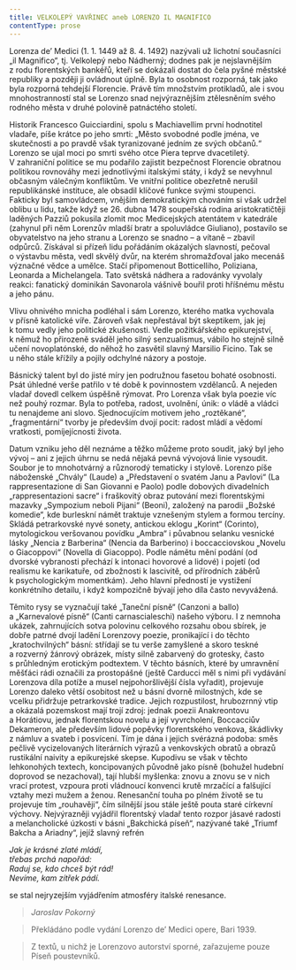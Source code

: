 ```yaml
---
title: VELKOLEPÝ VAVŘINEC aneb LORENZO IL MAGNIFICO
contentType: prose
---
```


Lorenza de’ Medici (1. 1. 1449 až 8. 4. 1492) nazývali už lichotní současníci „il Magnifico“, tj. Velkolepý nebo Nádherný; dodnes pak je nejslavnějším z rodu florentských bankéřů, kteří se dokázali dostat do čela pyšné městské republiky a později ji ovládnout úplně. Byla to osobnost rozporná, tak jako byla rozporná tehdejší Florencie. Právě tím množstvím protikladů, ale i svou mnohostranností stal se Lorenzo snad nejvýraznějším ztělesněním svého rodného města v druhé polovině patnáctého století.

Historik Francesco Guicciardini, spolu s Machiavellim první hodnotitel vladaře, píše krátce po jeho smrti: „Město svobodné podle jména, ve skutečnosti a po pravdě však tyranizované jedním ze svých občanů.“ Lorenzo se ujal moci po smrti svého otce Piera teprve dvacetiletý. V zahraniční politice se mu podařilo zajistit bezpečnost Florencie obratnou politikou rovnováhy mezi jednotlivými italskými státy, i když se nevyhnul občasným válečným konfliktům. Ve vnitřní politice obezřetně nerušil republikánské instituce, ale obsadil klíčové funkce svými stoupenci. Fakticky byl samovládcem, vnějším demokratickým chováním si však udržel oblibu u lidu, takže když se 26. dubna 1478 soupeřská rodina aristokratičtěji laděných Pazziů pokusila zlomit moc Medicejských atentátem v katedrále (zahynul při něm Lorenzův mladší bratr a spoluvládce Giuliano), postavilo se obyvatelstvo na jeho stranu a Lorenzo se snadno – a vítaně – zbavil odpůrců. Získával si přízeň lidu pořádáním okázalých slavností, pečoval o výstavbu města, vedl skvělý dvůr, na kterém shromažďoval jako mecenáš význačné vědce a umělce. Stačí připomenout Botticelliho, Poliziana, Leonarda a Michelangela. Tato světská nádhera a radovánky vyvolaly reakci: fanatický dominikán Savonarola vášnivě bouřil proti hříšnému městu a jeho pánu.

Vlivu ohnivého mnicha podléhal i sám Lorenzo, kterého matka vychovala v přísně katolické víře. Zároveň však nepřestával být skeptikem, jak jej k tomu vedly jeho politické zkušenosti. Vedle požitkářského epikurejství, k němuž ho přirozeně sváděl jeho silný senzualismus, vábilo ho stejně silně učení novoplatónské, do něhož ho zasvětil slavný Marsilio Ficino. Tak se u něho stále křížily a pojily odchylné názory a postoje.

Básnický talent byl do jisté míry jen podružnou fasetou bohaté osobnosti. Psát úhledné verše patřilo v té době k povinnostem vzdělanců. A nejeden vladař dovedl celkem úspěšně rýmovat. Pro Lorenza však byla poezie víc než pouhý rozmar. Byla to potřeba, radost, uvolnění, únik: o vládě a vládci tu nenajdeme ani slovo. Sjednocujícím motivem jeho „roztěkané“, „fragmentární“ tvorby je především dvojí pocit: radost mládí a vědomí vratkosti, pomíjejícnosti života.

Datum vzniku jeho děl neznáme a těžko můžeme proto soudit, jaký byl jeho vývoj – ani z jejich úhrnu se nedá nějaká pevná vývojová linie vysoudit. Soubor je to mnohotvárný a různorodý tematicky i stylově. Lorenzo píše náboženské „Chvály“ (Laude) a „Představení o svatém Janu a Pavlovi“ (La rappresentazione di San Giovanni e Paolo) podle dobových divadelních „rappresenta­zioni sacre“ i fraškovitý obraz putování mezi florentskými mazavky „Sympozium neboli Pijani“ (Beoni), založený na parodii „Božské komedie“, kde burleskní námět traktuje vznešeným stylem a formou tercíny. Skládá petrarkovské nyvé sonety, antickou eklogu „Korint“ (Corinto), mytologickou veršovanou povídku „Ambra“ i půvabnou selanku vesnické lásky „Nencia z Barberina“ (Nencia da Barberino) i boccacciovskou „Novelu o Giacoppovi“ (Novella di Giacoppo). Podle námětu mění podání (od dvorské vybranosti přechází k intonaci hovorové a lidové) i pojetí (od realismu ke karikatuře, od zbožnosti k lascivitě, od přírodních záběrů k psychologickým momentkám). Jeho hlavní předností je vystižení konkrétního detailu, i když kompozičně bývají jeho díla často nevyvážená.

Těmito rysy se vyznačují také „Taneční písně“ (Canzoni a ballo) a „Karnevalové písně“ (Canti carnascialeschi) našeho výboru. I z nemnoha ukázek, zahrnujících sotva polovinu celkového rozsahu obou sbírek, je dobře patrné dvojí ladění Lorenzovy poezie, pronikající i do těchto „kratochvilných“ básní: střídají se tu verše zamyšlené a skoro teskné a rozverný žánrový obrázek, místy silně zabarvený do grotesky, často s průhledným erotickým podtextem. V těchto básních, které by umravnění měšťáci rádi označili za prostopášné (ještě Carducci měl s nimi při vydávání Lorenzova díla potíže a musel nejpohoršlivější čísla vyřadit), projevuje Lorenzo daleko větší osobitost než u básní dvorně milostných, kde se vcelku přidržuje petrarkovské tradice. Jejich rozpustilost, hrubozrnný vtip a okázalá pozemskost mají trojí zdroj: jednak poezii Ana­kreontovu a Horátiovu, jednak florentskou novelu a její vyvrcholení, Boccacciův Dekameron, ale především lidové popěvky florentského venkova, škádlivky z námluv a svateb i posvícení. Tím je dána i jejich svérázná podoba: směs pečlivě vycizelovaných literárních výrazů a venkovských obratů a obrazů rustikální naivi­ty a epikurejské skepse. Kupodivu se však v těchto lehkonohých textech, koncipovaných původně jako písně (bohužel hudební doprovod se nezachoval), tají hlubší myšlenka: znovu a znovu se v nich vrací protest, vzpoura proti vládnoucí konvenci krutě mrzačící a falšující vztahy mezi mužem a ženou. Renesanční touha po plném životě se tu projevuje tím „rouhavěji“, čím silnější jsou stále ještě pouta staré církevní výchovy. Nejvýrazněji vyjádřil florentský vladař tento rozpor jásavé radosti a melancholické úzkosti v básni „Bakchická píseň“, nazývané také „Triumf Bakcha a Ariadny“, jejíž slavný refrén

_Jak je krásné zlaté mládí,  
třebas prchá napořád:  
Raduj se, kdo chceš být rád!  
Nevíme, kam zítřek pádí._

se stal nejryzejším vyjádřením atmosféry italské renesance.

> _Jaroslav Pokorný_

> Překládáno podle vydání Lorenzo de’ Medici opere, Bari 1939.

> Z textů, u nichž je Lorenzovo autorství sporné, zařazujeme pouze Píseň poustevníků.
